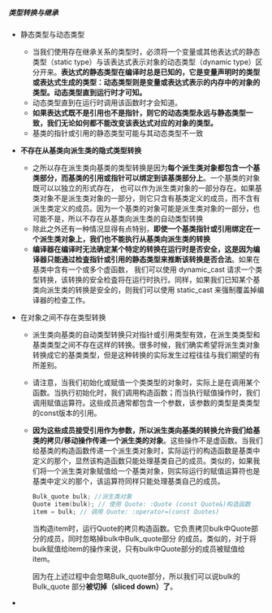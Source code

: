 ##### 类型转换与继承

* 静态类型与动态类型

  * 当我们使用存在继承关系的类型时，必须将一个变量或其他表达式的静态类型（static type）与该表达式表示对象的动态类型（dynamic type）区分开来。**表达式的静态类型在编译时总是已知的，它是变量声明时的类型或表达式生成的类型：动态类型则是变量或表达式表示的内存中的对象的类型。动态类型直到运行时才可知。**
  * 动态类型直到在运行时调用该函数时才会知道。
  * **如果表达式既不是引用也不是指针，则它的动态类型永远与静态类型一致，我们无论如何都不能改变该表达式对应的对象的类型。**
  * 基类的指针或引用的静态类型可能与其动态类型不一致

* **不存在从基类向派生类的隐式类型转换**

  * 之所以存在派生类向基类的类型转换是因为**每个派生类对象都包含一个基类部分，而基类的引用或指针可以绑定到该基类部分上**。一个基类的对象既可以以独立的形式存在， 也可以作为派生类对象的一部分存在。如果基类对象不是派生类对象的一部分，则它只含有基类定义的成员，而不含有派生类定义的成员。因为一个基类的对象可能是派生类对象的一部分，也可能不是，所以不存在从基类向派生类的自动类型转换
  * 除此之外还有一种情况显得有点特别，**即使一个基类指针或引用绑定在一个派生类对象上，我们也不能执行从基类向派生类的转换**
  * **编译器在编译时无法确定某个特定的转换在运行时是否安全，这是因为编译器只能通过检査指针或引用的静态类型来推断该转换是否合法**。如果在基类中含有一个或多个虚函数， 我们可以使用 dynamic_cast 请求一个类型转换，该转换的安全检査将在运行时执行。同样，如果我们已知某个基类向派生类的转换是安全的，则我们可以使用 static_cast 来强制覆盖掉编译器的检查工作。

* 在对象之间不存在类型转换

  * 派生类向基类的自动类型转换只对指针或引用类型有效，在派生类类型和基类类型之间不存在这样的转换。很多时候，我们确实希望将派生类对象转换成它的基类类型，但是这种转换的实际发生过程往往与我们期望的有所差别。

  * 请注意，当我们初始化或赋值一个类类型的对象时，实际上是在调用某个函数。当执行初始化时，我们调用构造函数；而当执行赋值操作时，我们调用赋值运算符。这些成员通常都包含一个参数，该参数的类型是类类型的const版本的引用。

  * **因为这些成员接受引用作为参数，所以派生类向基类的转换允许我们给基类的拷贝/移动操作传递一个派生类的对象**。这些操作不是虚函数。当我们给基类的构造函数传递一个派生类对象时，实际运行的构造函数是基类中定义的那个，显然该构造函数只能处理基类自己的成员。类似的，如果我们将一个派生类对象赋值给一个基类对象，则实际运行的赋值运算符也是基类中定义的那个，该运算符同样只能处理基类自己的成员。

    ```c++
    Bulk_quote bulk; //派生类对象
    Quote item(bulk); // 使用 Quote: :Quote (const Quote&)构造函数
    item = bulk; // 调用 Quote: :operator=(const Quotes)
    ```

    当构造item时，运行Quote的拷贝构造函数。它负责拷贝bulk中Quote部分的成员，同时忽略掉bulk中Bulk_quote部分 的成员。类似的，对于将bulk赋值给item的操作来说，只有bulk中Quote部分的成员被赋值给item。

    因为在上述过程中会忽略Bulk_quote部分，所以我们可以说bulk的Bulk_quote 部分**被切掉（sliced down）了**。

* 